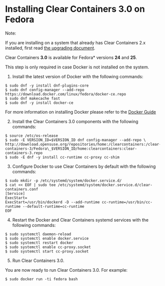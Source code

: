 # Installing Clear Containers 3.0 on Fedora

Note:

If you are installing on a system that already has Clear Containers 2.x
installed, first read [the upgrading document](upgrading.md).

Clear Containers **3.0** is available for Fedora\* versions **24** and **25**.

This step is only required in case Docker is not installed on the system.
1. Install the latest version of Docker with the following commands:

```
$ sudo dnf -y install dnf-plugins-core
$ sudo dnf config-manager --add-repo https://download.docker.com/linux/fedora/docker-ce.repo
$ sudo dnf makecache fast
$ sudo dnf -y install docker-ce
```

For more information on installing Docker please refer to the
[Docker Guide](https://docs.docker.com/engine/installation/linux/fedora)

2. Install the Clear Containers 3.0 components with the following commands:

```
$ source /etc/os-release
$ sudo -E VERSION_ID=$VERSION_ID dnf config-manager --add-repo \
http://download.opensuse.org/repositories/home:/clearcontainers:/clear-containers-3/Fedora\_$VERSION_ID/home:clearcontainers:clear-containers-3.repo
$ sudo -E dnf -y install cc-runtime cc-proxy cc-shim
```

3.  Configure Docker to use Clear Containers by default with the following commands:

```
$ sudo mkdir -p /etc/systemd/system/docker.service.d/
$ cat << EOF | sudo tee /etc/systemd/system/docker.service.d/clear-containers.conf
[Service]
ExecStart=
ExecStart=/usr/bin/dockerd -D --add-runtime cc-runtime=/usr/bin/cc-runtime --default-runtime=cc-runtime
EOF
```

4. Restart the Docker and Clear Containers systemd services with the following commands:

```
$ sudo systemctl daemon-reload
$ sudo systemctl enable docker.service
$ sudo systemctl restart docker
$ sudo systemctl enable cc-proxy.socket
$ sudo systemctl start cc-proxy.socket
```

5. Run Clear Containers 3.0.

You are now ready to run Clear Containers 3.0. For example:

```
$ sudo docker run -ti fedora bash
```
